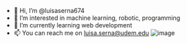 - 👋 Hi, I’m @luisaserna674
- 👀 I’m interested in machine learning, robotic, programming
- 🌱 I’m currently learning web development
- 📫 You can reach me on luisa.serna@udem.edu
![image](https://user-images.githubusercontent.com/70219034/121127805-f49d6900-c7ef-11eb-8db0-7886512ec713.png)

<!---
luisaserna674/luisaserna674 is a ✨ special ✨ repository because its `README.md` (this file) appears on your GitHub profile.
You can click the Preview link to take a look at your changes.
--->
